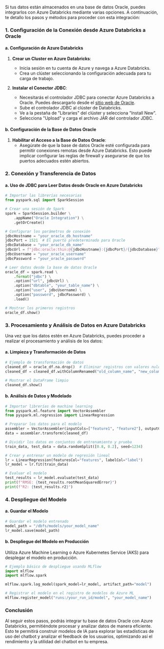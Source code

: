 Si tus datos están almacenados en una base de datos Oracle, puedes integrarlos con Azure Databricks mediante varias opciones. A continuación, te detallo los pasos y métodos para proceder con esta integración:

### 1. **Configuración de la Conexión desde Azure Databricks a Oracle**

#### a. **Configuración de Azure Databricks**
1. **Crear un Cluster en Azure Databricks**:
   - Inicia sesión en tu cuenta de Azure y navega a Azure Databricks.
   - Crea un clúster seleccionando la configuración adecuada para tu carga de trabajo.

2. **Instalar el Conector JDBC**:
   - Necesitarás el controlador JDBC para conectar Azure Databricks a Oracle. Puedes descargarlo desde el [sitio web de Oracle](https://www.oracle.com/database/technologies/appdev/jdbc.html).
   - Sube el controlador JDBC al clúster de Databricks.
   - Ve a la pestaña de "Libraries" del clúster y selecciona "Install New".
   - Selecciona "Upload" y carga el archivo JAR del controlador JDBC.

#### b. **Configuración de la Base de Datos Oracle**
1. **Habilitar el Acceso a la Base de Datos Oracle**:
   - Asegúrate de que la base de datos Oracle esté configurada para permitir conexiones remotas desde Azure Databricks. Esto puede implicar configurar las reglas de firewall y asegurarse de que los puertos adecuados estén abiertos.

### 2. **Conexión y Transferencia de Datos**

#### a. **Uso de JDBC para Leer Datos desde Oracle en Azure Databricks**

```python
# Importar las librerías necesarias
from pyspark.sql import SparkSession

# Crear una sesión de Spark
spark = SparkSession.builder \
    .appName("Oracle Integration") \
    .getOrCreate()

# Configurar los parámetros de conexión
jdbcHostname = "your_oracle_db_hostname"
jdbcPort = 1521  # El puerto predeterminado para Oracle
jdbcDatabase = "your_oracle_db_name"
jdbcUrl = f"jdbc:oracle:thin:@{jdbcHostname}:{jdbcPort}/{jdbcDatabase}"
jdbcUsername = "your_oracle_username"
jdbcPassword = "your_oracle_password"

# Leer datos desde la base de datos Oracle
oracle_df = spark.read \
    .format("jdbc") \
    .option("url", jdbcUrl) \
    .option("dbtable", "your_table_name") \
    .option("user", jdbcUsername) \
    .option("password", jdbcPassword) \
    .load()

# Mostrar los primeros registros
oracle_df.show()
```

### 3. **Procesamiento y Análisis de Datos en Azure Databricks**

Una vez que los datos estén en Azure Databricks, puedes proceder a realizar el procesamiento y análisis de los datos:

#### a. **Limpieza y Transformación de Datos**

```python
# Ejemplo de transformación de datos
cleaned_df = oracle_df.na.drop()  # Eliminar registros con valores nulos
cleaned_df = cleaned_df.withColumnRenamed("old_column_name", "new_column_name")  # Renombrar columnas

# Mostrar el DataFrame limpio
cleaned_df.show()
```

#### b. **Análisis de Datos y Modelado**

```python
# Importar librerías de machine learning
from pyspark.ml.feature import VectorAssembler
from pyspark.ml.regression import LinearRegression

# Preparar los datos para el modelo
assembler = VectorAssembler(inputCols=["feature1", "feature2"], outputCol="features")
data = assembler.transform(cleaned_df)

# Dividir los datos en conjuntos de entrenamiento y prueba
train_data, test_data = data.randomSplit([0.8, 0.2], seed=1234)

# Crear y entrenar un modelo de regresión lineal
lr = LinearRegression(featuresCol="features", labelCol="label")
lr_model = lr.fit(train_data)

# Evaluar el modelo
test_results = lr_model.evaluate(test_data)
print(f"RMSE: {test_results.rootMeanSquaredError}")
print(f"R2: {test_results.r2}")
```

### 4. **Despliegue del Modelo**

#### a. **Guardar el Modelo**

```python
# Guardar el modelo entrenado
model_path = "/dbfs/models/your_model_name"
lr_model.save(model_path)
```

#### b. **Despliegue del Modelo en Producción**

Utiliza Azure Machine Learning o Azure Kubernetes Service (AKS) para desplegar el modelo en producción.

```python
# Ejemplo básico de despliegue usando MLflow
import mlflow
import mlflow.spark

mlflow.spark.log_model(spark_model=lr_model, artifact_path="model")

# Registrar el modelo en el registro de modelos de Azure ML
mlflow.register_model("runs:/your_run_id/model", "your_model_name")
```

### Conclusión

Al seguir estos pasos, podrás integrar tu base de datos Oracle con Azure Databricks, permitiéndote procesar y analizar datos de manera eficiente. Esto te permitirá construir modelos de IA para explorar las estadísticas de uso del chatbot y analizar el feedback de los usuarios, optimizando así el rendimiento y la utilidad del chatbot en tu empresa.